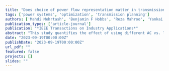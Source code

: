 ```yaml
---
title: "Does choice of power flow representation matter in transmission expansion optimization?"
tags: ['power systems', 'optimization', 'transmission planning']
authors: ['Mahdi Mehrtash', 'Benjamin F Hobbs', 'Reza Mahroo', 'Yankai Cao']
publication_types: ['article-journal']
publication: "*IEEE Transactions on Industry Applications*"
abstract: "This study quantifies the effect of using different AC vs. linear approximations in transmission expansion planning. It introduces a large-scale test system and compares outcomes using a global solver. Results reveal the critical impact of power flow model choice on optimality and reliability."
date: "2023-09-19T00:00:00Z"
publishDate: "2023-09-19T00:00:00Z"
url_pdf: ""
featured: false
projects: []
slides: ""
---
```

